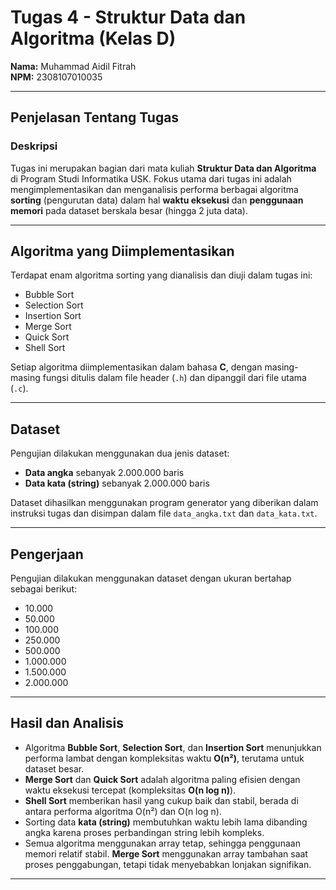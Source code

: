 # Tugas 4 - Struktur Data dan Algoritma (Kelas D)

**Nama:** Muhammad Aidil Fitrah  
**NPM:** 2308107010035  

---

## Penjelasan Tentang Tugas

### Deskripsi  
Tugas ini merupakan bagian dari mata kuliah **Struktur Data dan Algoritma** di Program Studi Informatika USK. Fokus utama dari tugas ini adalah mengimplementasikan dan menganalisis performa berbagai algoritma **sorting** (pengurutan data) dalam hal **waktu eksekusi** dan **penggunaan memori** pada dataset berskala besar (hingga 2 juta data).

---

## Algoritma yang Diimplementasikan  

Terdapat enam algoritma sorting yang dianalisis dan diuji dalam tugas ini:

- Bubble Sort  
- Selection Sort  
- Insertion Sort  
- Merge Sort  
- Quick Sort  
- Shell Sort  

Setiap algoritma diimplementasikan dalam bahasa **C**, dengan masing-masing fungsi ditulis dalam file header (`.h`) dan dipanggil dari file utama (`.c`).

---

## Dataset

Pengujian dilakukan menggunakan dua jenis dataset:

- **Data angka** sebanyak 2.000.000 baris  
- **Data kata (string)** sebanyak 2.000.000 baris  

Dataset dihasilkan menggunakan program generator yang diberikan dalam instruksi tugas dan disimpan dalam file `data_angka.txt` dan `data_kata.txt`.

---

## Pengerjaan

Pengujian dilakukan menggunakan dataset dengan ukuran bertahap sebagai berikut:

- 10.000  
- 50.000  
- 100.000  
- 250.000  
- 500.000  
- 1.000.000  
- 1.500.000  
- 2.000.000  

---

## Hasil dan Analisis

- Algoritma **Bubble Sort**, **Selection Sort**, dan **Insertion Sort** menunjukkan performa lambat dengan kompleksitas waktu **O(n²)**, terutama untuk dataset besar.
- **Merge Sort** dan **Quick Sort** adalah algoritma paling efisien dengan waktu eksekusi tercepat (kompleksitas **O(n log n)**).
- **Shell Sort** memberikan hasil yang cukup baik dan stabil, berada di antara performa algoritma O(n²) dan O(n log n).
- Sorting data **kata (string)** membutuhkan waktu lebih lama dibanding angka karena proses perbandingan string lebih kompleks.
- Semua algoritma menggunakan array tetap, sehingga penggunaan memori relatif stabil. **Merge Sort** menggunakan array tambahan saat proses penggabungan, tetapi tidak menyebabkan lonjakan signifikan.

---

